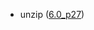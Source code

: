  - unzip ([6.0_p27](https://metadata.ftp-master.debian.org/changelogs//main/u/unzip/unzip_6.0-27_changelog))
